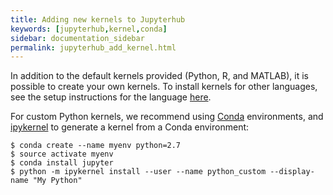 ```yaml
---
title: Adding new kernels to Jupyterhub
keywords: [jupyterhub,kernel,conda]
sidebar: documentation_sidebar
permalink: jupyterhub_add_kernel.html
---
```


In addition to the default kernels provided (Python, R, and MATLAB), it is possible to create your own kernels. To install kernels for other languages, see the setup instructions for the language [here](https://github.com/ipython/ipython/wiki/IPython-kernels-for-other-languages).

For custom Python kernels, we recommend using [Conda](http://conda.pydata.org/docs/using/index.html) environments, and [ipykernel](http://ipython.readthedocs.io/en/stable/install/kernel_install.html) to generate a kernel from a Conda environment:

~~~
$ conda create --name myenv python=2.7
$ source activate myenv
$ conda install jupyter
$ python -m ipykernel install --user --name python_custom --display-name "My Python"
~~~
